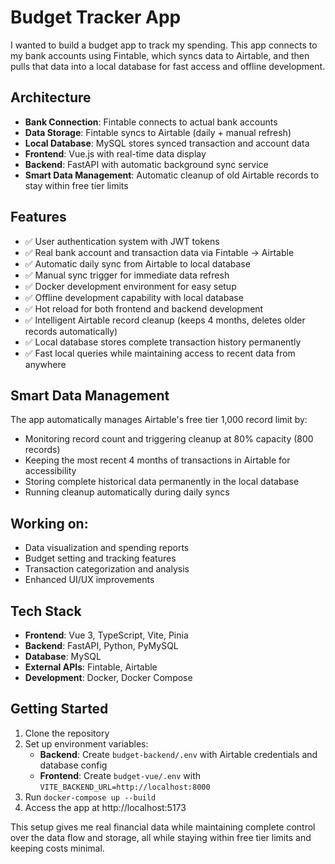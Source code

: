 # Budget Tracker App

I wanted to build a budget app to track my spending. This app connects to my bank accounts using Fintable, which syncs data to Airtable, and then pulls that data into a local database for fast access and offline development.

## Architecture
- **Bank Connection**: Fintable connects to actual bank accounts
- **Data Storage**: Fintable syncs to Airtable (daily + manual refresh)
- **Local Database**: MySQL stores synced transaction and account data
- **Frontend**: Vue.js with real-time data display
- **Backend**: FastAPI with automatic background sync service
- **Smart Data Management**: Automatic cleanup of old Airtable records to stay within free tier limits

## Features
- ✅ User authentication system with JWT tokens
- ✅ Real bank account and transaction data via Fintable → Airtable
- ✅ Automatic daily sync from Airtable to local database
- ✅ Manual sync trigger for immediate data refresh
- ✅ Docker development environment for easy setup
- ✅ Offline development capability with local database
- ✅ Hot reload for both frontend and backend development
- ✅ Intelligent Airtable record cleanup (keeps 4 months, deletes older records automatically)
- ✅ Local database stores complete transaction history permanently
- ✅ Fast local queries while maintaining access to recent data from anywhere

## Smart Data Management
The app automatically manages Airtable's free tier 1,000 record limit by:
- Monitoring record count and triggering cleanup at 80% capacity (800 records)
- Keeping the most recent 4 months of transactions in Airtable for accessibility
- Storing complete historical data permanently in the local database
- Running cleanup automatically during daily syncs

## Working on:
- Data visualization and spending reports
- Budget setting and tracking features
- Transaction categorization and analysis
- Enhanced UI/UX improvements

## Tech Stack
- **Frontend**: Vue 3, TypeScript, Vite, Pinia
- **Backend**: FastAPI, Python, PyMySQL
- **Database**: MySQL
- **External APIs**: Fintable, Airtable
- **Development**: Docker, Docker Compose

## Getting Started
1. Clone the repository
2. Set up environment variables:
   - **Backend**: Create `budget-backend/.env` with Airtable credentials and database config
   - **Frontend**: Create `budget-vue/.env` with `VITE_BACKEND_URL=http://localhost:8000`
3. Run `docker-compose up --build`
4. Access the app at http://localhost:5173

This setup gives me real financial data while maintaining complete control over the data flow and storage, all while staying within free tier limits and keeping costs minimal.